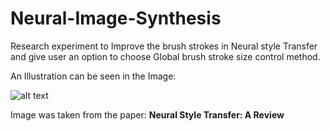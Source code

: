 # Neural-Image-Synthesis
Research experiment to Improve the brush strokes in Neural style Transfer and give user an option to choose Global brush stroke size control method.

An Illustration can be seen in the Image:

![alt text](https://user-images.githubusercontent.com/26468713/34996848-7b1aa018-faa0-11e7-9f1c-f930756e2cfb.PNG)

Image was taken from the paper: **Neural Style Transfer: A Review**
